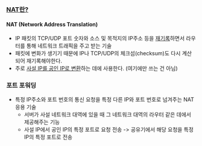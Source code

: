 ### [NAT란?](https://youtu.be/Qle5cfCcuEY?list=PL0d8NnikouEWcF1jJueLdjRIC4HsUlULi)

#### NAT (Network Address Translation)

- IP 패킷의 TCP/UDP 포트 숫자와 소스 및 목적지의 IP주소 등을 <u>재기록</u>하면서 라우터를 통해 네트워크 트래픽을 주고 받는 기술
- 패킷에 변화가 생기기 때문에 IP나 TCP/UDP의 체크섬(checksum)도 다시 계산되어 재기록해야한다.
- 주로 <u>사설 IP를 공인 IP로 변환</u>하는 데에 사용한다. (여기에만 쓰는 건 아님)

### 포트 포워딩

- 특정 IP주소와 포트 번호의 통신 요청을 특정 다른 IP와 포트 번호로 넘겨주는 NAT 응용 기술
  - 서버가 사설 네트워크 대역에 있을 때 그 네트워크 대역의 라우터 같은 데에서 제공해주는 기능
  - 사설 IP에서 공인 IP의 특정 포트로 요청 전송 -> 공유기에서 해당 요청을 특정 IP의 특정 포트로 전송
